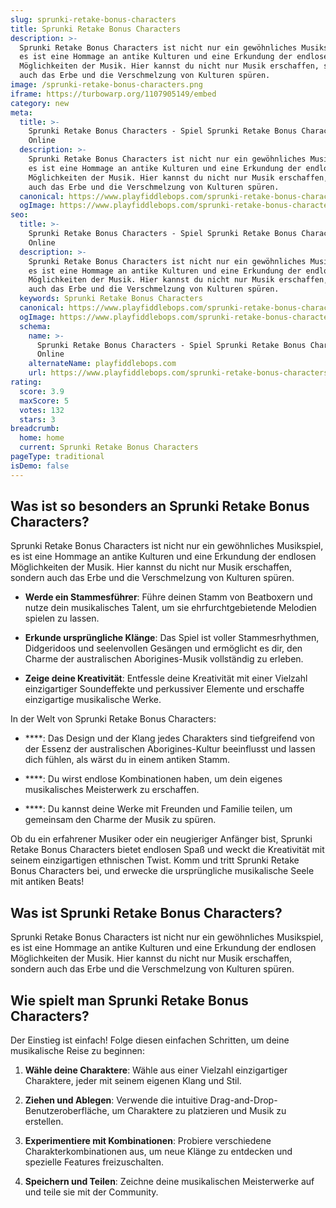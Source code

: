 ```yaml
---
slug: sprunki-retake-bonus-characters
title: Sprunki Retake Bonus Characters
description: >-
  Sprunki Retake Bonus Characters ist nicht nur ein gewöhnliches Musikspiel,
  es ist eine Hommage an antike Kulturen und eine Erkundung der endlosen
  Möglichkeiten der Musik. Hier kannst du nicht nur Musik erschaffen, sondern
  auch das Erbe und die Verschmelzung von Kulturen spüren.
image: /sprunki-retake-bonus-characters.png
iframe: https://turbowarp.org/1107905149/embed
category: new
meta:
  title: >-
    Sprunki Retake Bonus Characters - Spiel Sprunki Retake Bonus Characters
    Online
  description: >-
    Sprunki Retake Bonus Characters ist nicht nur ein gewöhnliches Musikspiel,
    es ist eine Hommage an antike Kulturen und eine Erkundung der endlosen
    Möglichkeiten der Musik. Hier kannst du nicht nur Musik erschaffen, sondern
    auch das Erbe und die Verschmelzung von Kulturen spüren.
  canonical: https://www.playfiddlebops.com/sprunki-retake-bonus-characters/
  ogImage: https://www.playfiddlebops.com/sprunki-retake-bonus-characters.png
seo:
  title: >-
    Sprunki Retake Bonus Characters - Spiel Sprunki Retake Bonus Characters
    Online
  description: >-
    Sprunki Retake Bonus Characters ist nicht nur ein gewöhnliches Musikspiel,
    es ist eine Hommage an antike Kulturen und eine Erkundung der endlosen
    Möglichkeiten der Musik. Hier kannst du nicht nur Musik erschaffen, sondern
    auch das Erbe und die Verschmelzung von Kulturen spüren.
  keywords: Sprunki Retake Bonus Characters
  canonical: https://www.playfiddlebops.com/sprunki-retake-bonus-characters/
  ogImage: https://www.playfiddlebops.com/sprunki-retake-bonus-characters.png
  schema:
    name: >-
      Sprunki Retake Bonus Characters - Spiel Sprunki Retake Bonus Characters
      Online
    alternateName: playfiddlebops.com
    url: https://www.playfiddlebops.com/sprunki-retake-bonus-characters/
rating:
  score: 3.9
  maxScore: 5
  votes: 132
  stars: 3
breadcrumb:
  home: home
  current: Sprunki Retake Bonus Characters
pageType: traditional
isDemo: false
---
```


## Was ist so besonders an Sprunki Retake Bonus Characters?

Sprunki Retake Bonus Characters ist nicht nur ein gewöhnliches Musikspiel, es ist eine Hommage an antike Kulturen und eine Erkundung der endlosen Möglichkeiten der Musik. Hier kannst du nicht nur Musik erschaffen, sondern auch das Erbe und die Verschmelzung von Kulturen spüren.

- **Werde ein Stammesführer**: Führe deinen Stamm von Beatboxern und nutze dein musikalisches Talent, um sie ehrfurchtgebietende Melodien spielen zu lassen.

- **Erkunde ursprüngliche Klänge**: Das Spiel ist voller Stammesrhythmen, Didgeridoos und seelenvollen Gesängen und ermöglicht es dir, den Charme der australischen Aborigines-Musik vollständig zu erleben.

- **Zeige deine Kreativität**: Entfessle deine Kreativität mit einer Vielzahl einzigartiger Soundeffekte und perkussiver Elemente und erschaffe einzigartige musikalische Werke.

In der Welt von Sprunki Retake Bonus Characters:

- ****: Das Design und der Klang jedes Charakters sind tiefgreifend von der Essenz der australischen Aborigines-Kultur beeinflusst und lassen dich fühlen, als wärst du in einem antiken Stamm.

- ****: Du wirst endlose Kombinationen haben, um dein eigenes musikalisches Meisterwerk zu erschaffen.

- ****: Du kannst deine Werke mit Freunden und Familie teilen, um gemeinsam den Charme der Musik zu spüren.

Ob du ein erfahrener Musiker oder ein neugieriger Anfänger bist, Sprunki Retake Bonus Characters bietet endlosen Spaß und weckt die Kreativität mit seinem einzigartigen ethnischen Twist. Komm und tritt Sprunki Retake Bonus Characters bei, und erwecke die ursprüngliche musikalische Seele mit antiken Beats!

## Was ist Sprunki Retake Bonus Characters?

Sprunki Retake Bonus Characters ist nicht nur ein gewöhnliches Musikspiel, es ist eine Hommage an antike Kulturen und eine Erkundung der endlosen Möglichkeiten der Musik. Hier kannst du nicht nur Musik erschaffen, sondern auch das Erbe und die Verschmelzung von Kulturen spüren.

## Wie spielt man Sprunki Retake Bonus Characters?

Der Einstieg ist einfach! Folge diesen einfachen Schritten, um deine musikalische Reise zu beginnen:

1. **Wähle deine Charaktere**: Wähle aus einer Vielzahl einzigartiger Charaktere, jeder mit seinem eigenen Klang und Stil.

1. **Ziehen und Ablegen**: Verwende die intuitive Drag-and-Drop-Benutzeroberfläche, um Charaktere zu platzieren und Musik zu erstellen.

1. **Experimentiere mit Kombinationen**: Probiere verschiedene Charakterkombinationen aus, um neue Klänge zu entdecken und spezielle Features freizuschalten.

1. **Speichern und Teilen**: Zeichne deine musikalischen Meisterwerke auf und teile sie mit der Community.